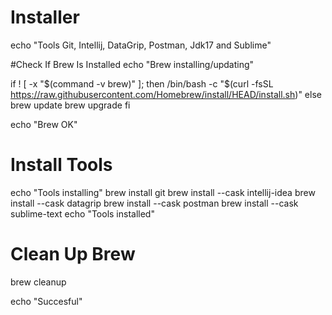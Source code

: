 # Installer

echo "Tools Git, Intellij, DataGrip, Postman, Jdk17 and Sublime"


#Check If Brew Is Installed
echo "Brew installing/updating"

if ! [ -x "$(command -v brew)" ]; then
      /bin/bash -c "$(curl -fsSL https://raw.githubusercontent.com/Homebrew/install/HEAD/install.sh)"
   else
     brew update
     brew upgrade
   fi
   
echo "Brew OK"

# Install Tools

echo "Tools installing"
brew install git
brew install --cask intellij-idea
brew install --cask datagrip
brew install --cask postman
brew install --cask sublime-text
echo "Tools installed"


# Clean Up Brew
brew cleanup

echo "Succesful"
